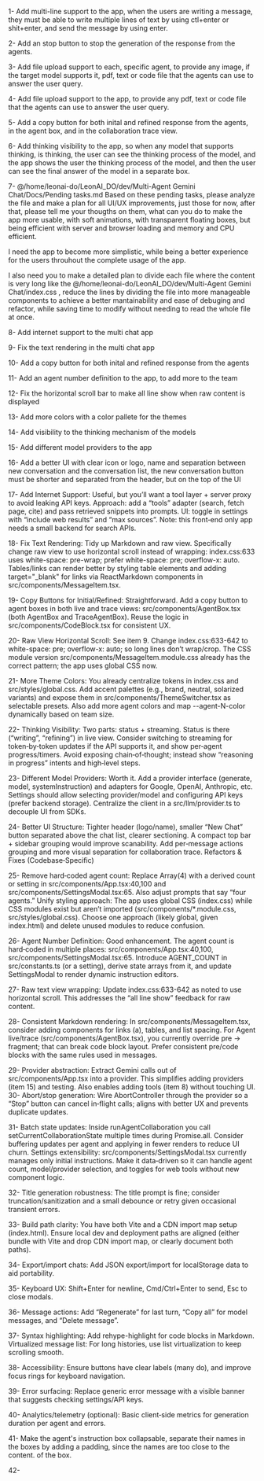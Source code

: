 1- Add multi-line support to the app, when the users are writing a message, they must be able to write multiple lines of text by using ctl+enter or shit+enter, and send the message by using enter.

2- Add an stop button to stop the generation of the response from the agents.

3- Add file upload support to each, specific agent, to provide any image, if the target model supports it, pdf, text or code file that the agents can use to answer the user query.

4- Add file upload support to the app, to provide any pdf, text or code file that the agents can use to answer the user query.

5- Add a copy button for both inital and refined response from the agents, in the agent box, and in the collaboration trace view.

6- Add thinking visibility to the app, so when any model that supports thinking, is thinking, the user can see the thinking process of the model, and the app shows the user the thinking process of the model, and then the user can see the final answer of the model in a separate box.

7- @/home/leonai-do/LeonAI_DO/dev/Multi-Agent Gemini Chat/Docs/Pending tasks.md Based on these pending tasks, please analyze the file and make a plan for all UI/UX improvements, just those for now, after that, please tell me your thougths on them, what can you do to make the app more usable, with soft animations, with transparent floating boxes, but being efficient with server and browser loading and memory and CPU efficient.

I need the app to become more simplistic, while being a better experience for the users throuhout the complete usage of the app.

I also need you to make a detailed plan to divide each file where the content is very long like the @/home/leonai-do/LeonAI_DO/dev/Multi-Agent Gemini Chat/index.css , reduce the lines by dividing the file into more manageable components to achieve a better mantainability and ease of debuging and refactor, while saving time to modify without needing to read the whole file at once.

8- Add internet support to the multi chat app

9- Fix the text rendering in the multi chat app
 
10- Add a copy button for both inital and refined response from the agents

11- Add an agent number definition to the app, to add more to the team

12- Fix the horizontal scroll bar to make all line show when raw content is displayed

13- Add more colors with a color pallete for the themes

14- Add visibility to the thinking mechanism of the models

15- Add different model providers to the app

16- Add a better UI with clear icon or logo, name and separation between new conversation and the conversation list, the new conversation button must be shorter and separated from the header, but on the top of the UI

17- Add Internet Support: Useful, but you’ll want a tool layer + server proxy to avoid leaking API keys. Approach: add a “tools” adapter (search, fetch page, cite) and pass retrieved snippets into prompts. UI: toggle in settings with “include web results” and “max sources”. Note: this front‑end only app needs a small backend for search APIs.

18- Fix Text Rendering: Tidy up Markdown and raw view. Specifically change raw view to use horizontal scroll instead of wrapping: index.css:633 uses white-space: pre-wrap; prefer white-space: pre; overflow-x: auto. Tables/links can render better by styling table elements and adding target="_blank" for links via ReactMarkdown components in src/components/MessageItem.tsx.

19- Copy Buttons for Initial/Refined: Straightforward. Add a copy button to agent boxes in both live and trace views: src/components/AgentBox.tsx (both AgentBox and TraceAgentBox). Reuse the logic in src/components/CodeBlock.tsx for consistent UX.

20- Raw View Horizontal Scroll: See item 9. Change index.css:633-642 to white-space: pre; overflow-x: auto; so long lines don’t wrap/crop. The CSS module version src/components/MessageItem.module.css already has the correct pattern; the app uses global CSS now.

21- More Theme Colors: You already centralize tokens in index.css and src/styles/global.css. Add accent palettes (e.g., brand, neutral, solarized variants) and expose them in src/components/ThemeSwitcher.tsx as selectable presets. Also add more agent colors and map --agent-N-color dynamically based on team size.

22- Thinking Visibility: Two parts: status + streaming. Status is there (“writing”, “refining”) in live view. Consider switching to streaming for token‑by‑token updates if the API supports it, and show per‑agent progress/timers. Avoid exposing chain‑of‑thought; instead show “reasoning in progress” intents and high‑level steps.

23- Different Model Providers: Worth it. Add a provider interface (generate, model, systemInstruction) and adapters for Google, OpenAI, Anthropic, etc. Settings should allow selecting provider/model and configuring API keys (prefer backend storage). Centralize the client in a src/llm/provider.ts to decouple UI from SDKs.

24- Better UI Structure: Tighter header (logo/name), smaller “New Chat” button separated above the chat list, clearer sectioning. A compact top bar + sidebar grouping would improve scanability. Add per‑message actions grouping and more visual separation for collaboration trace.
Refactors & Fixes (Codebase‑Specific)

25- Remove hard‑coded agent count: Replace Array(4) with a derived count or setting in src/components/App.tsx:40,100 and src/components/SettingsModal.tsx:65. Also adjust prompts that say “four agents.”
Unify styling approach: The app uses global CSS (index.css) while CSS modules exist but aren’t imported (src/components/*.module.css, src/styles/global.css). Choose one approach (likely global, given index.html) and delete unused modules to reduce confusion.

26- Agent Number Definition: Good enhancement. The agent count is hard‑coded in multiple places: src/components/App.tsx:40,100, src/components/SettingsModal.tsx:65. Introduce AGENT_COUNT in src/constants.ts (or a setting), derive state arrays from it, and update SettingsModal to render dynamic instruction editors.

27- Raw text view wrapping: Update index.css:633-642 as noted to use horizontal scroll. This addresses the “all line show” feedback for raw content.

28- Consistent Markdown rendering: In src/components/MessageItem.tsx, consider adding components for links (a), tables, and list spacing. For Agent live/trace (src/components/AgentBox.tsx), you currently override pre → fragment; that can break code block layout. Prefer consistent pre/code blocks with the same rules used in messages.

29- Provider abstraction: Extract Gemini calls out of src/components/App.tsx into a provider. This simplifies adding providers (item 15) and testing. Also enables adding tools (item 8) without touching UI.
30- Abort/stop generation: Wire AbortController through the provider so a “Stop” button can cancel in‑flight calls; aligns with better UX and prevents duplicate updates.

31- Batch state updates: Inside runAgentCollaboration you call setCurrentCollaborationState multiple times during Promise.all. Consider buffering updates per agent and applying in fewer renders to reduce UI churn.
Settings extensibility: src/components/SettingsModal.tsx currently manages only initial instructions. Make it data‑driven so it can handle agent count, model/provider selection, and toggles for web tools without new component logic.

32- Title generation robustness: The title prompt is fine; consider truncation/sanitization and a small debounce or retry given occasional transient errors.

33- Build path clarity: You have both Vite and a CDN import map setup (index.html). Ensure local dev and deployment paths are aligned (either bundle with Vite and drop CDN import map, or clearly document both paths).

34- Export/import chats: Add JSON export/import for localStorage data to aid portability.

35- Keyboard UX: Shift+Enter for newline, Cmd/Ctrl+Enter to send, Esc to close modals.

36- Message actions: Add “Regenerate” for last turn, “Copy all” for model messages, and “Delete message”.

37- Syntax highlighting: Add rehype-highlight for code blocks in Markdown.
Virtualized message list: For long histories, use list virtualization to keep scrolling smooth.

38- Accessibility: Ensure buttons have clear labels (many do), and improve focus rings for keyboard navigation.

39- Error surfacing: Replace generic error message with a visible banner that suggests checking settings/API keys.

40- Analytics/telemetry (optional): Basic client‑side metrics for generation duration per agent and errors.

41- Make the agent's instruction box collapsable, separate their names in the boxes by adding a padding, since the names are too close to the content. of the box.

42- 